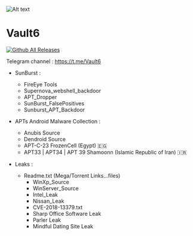 ![Alt text](https://raw.githubusercontent.com/adnane-X-tebbaa/imgs/master/Vault2.gif)

# Vault6 
[![Github All Releases](https://img.shields.io/twitter/follow/TebbaaX)]()

Telegram channel : https://t.me/Vault6

* SunBurst : 
  - FireEye Tools
  - Supernova_webshell_backdoor
  - APT_Dropper
  - SunBurst_FalsePositives
  - Sunburst_APT_Backdoor 
* APTs Android Malware Collection : 
  - Anubis Source
  - Dendroid Source
  - APT-C-23 FrozenCell (Egypt) 🇪🇬
  - APT33 | APT34 | APT 39 Shamoonn (Islamic Republic of Iran) 🇮🇷

* Leaks : 
   - Readme.txt (Mega/Torrent Links...files) 
       - WinXp_Source
       - WinServer_Source
       - Intel_Leak
       - Nissan_Leak
       - CVE-2018-13379.txt
       - Sharp Office Software Leak
       - Parler Leak
       - Mindful Dating Site Leak
